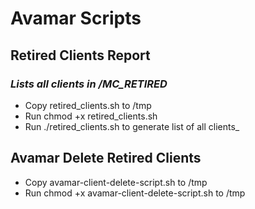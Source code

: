 # Avamar Scripts
## Retired Clients Report
### *Lists all clients in /MC_RETIRED*
- Copy retired_clients.sh to /tmp
- Run chmod +x retired_clients.sh
- Run ./retired_clients.sh to generate list of all clients_
## Avamar Delete Retired Clients
- Copy avamar-client-delete-script.sh to /tmp
- Run chmod +x avamar-client-delete-script.sh to /tmp

